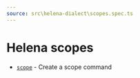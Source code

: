 ```yaml
---
source: src\helena-dialect\scopes.spec.ts
---
```

# Helena scopes

- [`scope`](../../pages/helena-dialect/commands/scope.md) - Create a scope command


